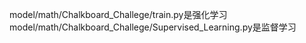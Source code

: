 model/math/Chalkboard_Challege/train.py是强化学习
model/math/Chalkboard_Challege/Supervised_Learning.py是监督学习
